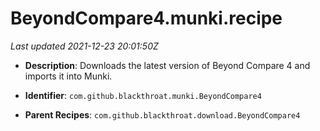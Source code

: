 # BeyondCompare4.munki.recipe

_Last updated 2021-12-23 20:01:50Z_

- **Description**: Downloads the latest version of Beyond Compare 4 and imports it into Munki.

- **Identifier**: `com.github.blackthroat.munki.BeyondCompare4`

- **Parent Recipes**: `com.github.blackthroat.download.BeyondCompare4`
